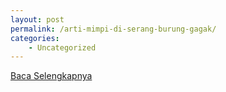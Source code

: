 ```yaml
---
layout: post
permalink: /arti-mimpi-di-serang-burung-gagak/
categories:
    - Uncategorized
---
```


[Baca Selengkapnya](/02)